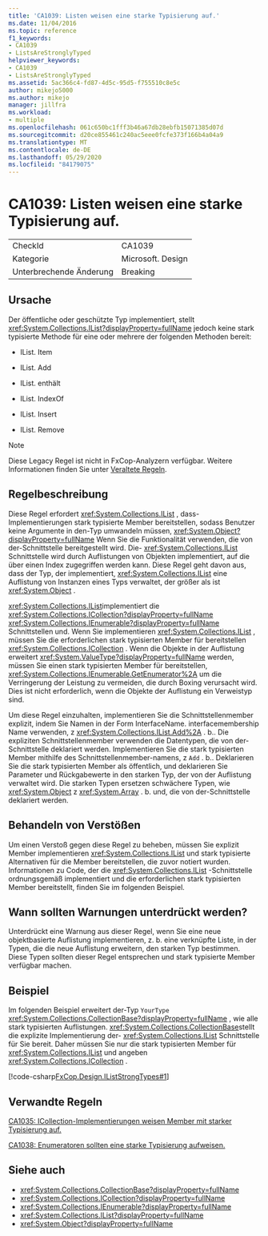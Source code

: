 ```yaml
---
title: 'CA1039: Listen weisen eine starke Typisierung auf.'
ms.date: 11/04/2016
ms.topic: reference
f1_keywords:
- CA1039
- ListsAreStronglyTyped
helpviewer_keywords:
- CA1039
- ListsAreStronglyTyped
ms.assetid: 5ac366c4-fd87-4d5c-95d5-f755510c8e5c
author: mikejo5000
ms.author: mikejo
manager: jillfra
ms.workload:
- multiple
ms.openlocfilehash: 061c650bc1fff3b46a67db28ebfb15071385d07d
ms.sourcegitcommit: d20ce855461c240ac5eee0fcfe373f166b4a04a9
ms.translationtype: MT
ms.contentlocale: de-DE
ms.lasthandoff: 05/29/2020
ms.locfileid: "84179075"
---
```

# <a name="ca1039-lists-are-strongly-typed"></a>CA1039: Listen weisen eine starke Typisierung auf.

|||
|-|-|
|CheckId|CA1039|
|Kategorie|Microsoft. Design|
|Unterbrechende Änderung|Breaking|

## <a name="cause"></a>Ursache

Der öffentliche oder geschützte Typ implementiert, stellt <xref:System.Collections.IList?displayProperty=fullName> jedoch keine stark typisierte Methode für eine oder mehrere der folgenden Methoden bereit:

- IList. Item

- IList. Add

- IList. enthält

- IList. IndexOf

- IList. Insert

- IList. Remove

> [!NOTE]
> Diese Legacy Regel ist nicht in FxCop-Analyzern verfügbar. Weitere Informationen finden Sie unter [Veraltete Regeln](fxcop-rule-port-status.md#deprecated-rules).

## <a name="rule-description"></a>Regelbeschreibung

Diese Regel erfordert <xref:System.Collections.IList> , dass-Implementierungen stark typisierte Member bereitstellen, sodass Benutzer keine Argumente in den-Typ umwandeln müssen, <xref:System.Object?displayProperty=fullName> Wenn Sie die Funktionalität verwenden, die von der-Schnittstelle bereitgestellt wird. Die- <xref:System.Collections.IList> Schnittstelle wird durch Auflistungen von Objekten implementiert, auf die über einen Index zugegriffen werden kann. Diese Regel geht davon aus, dass der Typ, der implementiert, <xref:System.Collections.IList> eine Auflistung von Instanzen eines Typs verwaltet, der größer als ist <xref:System.Object> .

<xref:System.Collections.IList>implementiert die <xref:System.Collections.ICollection?displayProperty=fullName> <xref:System.Collections.IEnumerable?displayProperty=fullName> Schnittstellen und. Wenn Sie implementieren <xref:System.Collections.IList> , müssen Sie die erforderlichen stark typisierten Member für bereitstellen <xref:System.Collections.ICollection> . Wenn die Objekte in der Auflistung erweitert <xref:System.ValueType?displayProperty=fullName> werden, müssen Sie einen stark typisierten Member für bereitstellen, <xref:System.Collections.IEnumerable.GetEnumerator%2A> um die Verringerung der Leistung zu vermeiden, die durch Boxing verursacht wird. Dies ist nicht erforderlich, wenn die Objekte der Auflistung ein Verweistyp sind.

Um diese Regel einzuhalten, implementieren Sie die Schnittstellenmember explizit, indem Sie Namen in der Form InterfaceName. interfacemembership Name verwenden, z <xref:System.Collections.IList.Add%2A> . b.. Die expliziten Schnittstellenmember verwenden die Datentypen, die von der-Schnittstelle deklariert werden. Implementieren Sie die stark typisierten Member mithilfe des Schnittstellenmember-namens, z `Add` . b.. Deklarieren Sie die stark typisierten Member als öffentlich, und deklarieren Sie Parameter und Rückgabewerte in den starken Typ, der von der Auflistung verwaltet wird. Die starken Typen ersetzen schwächere Typen, wie <xref:System.Object> z <xref:System.Array> . b. und, die von der-Schnittstelle deklariert werden.

## <a name="how-to-fix-violations"></a>Behandeln von Verstößen
Um einen Verstoß gegen diese Regel zu beheben, müssen Sie explizit Member implementieren <xref:System.Collections.IList> und stark typisierte Alternativen für die Member bereitstellen, die zuvor notiert wurden. Informationen zu Code, der die <xref:System.Collections.IList> -Schnittstelle ordnungsgemäß implementiert und die erforderlichen stark typisierten Member bereitstellt, finden Sie im folgenden Beispiel.

## <a name="when-to-suppress-warnings"></a>Wann sollten Warnungen unterdrückt werden?
Unterdrückt eine Warnung aus dieser Regel, wenn Sie eine neue objektbasierte Auflistung implementieren, z. b. eine verknüpfte Liste, in der Typen, die die neue Auflistung erweitern, den starken Typ bestimmen. Diese Typen sollten dieser Regel entsprechen und stark typisierte Member verfügbar machen.

## <a name="example"></a>Beispiel
Im folgenden Beispiel erweitert der-Typ `YourType` <xref:System.Collections.CollectionBase?displayProperty=fullName> , wie alle stark typisierten Auflistungen. <xref:System.Collections.CollectionBase>stellt die explizite Implementierung der- <xref:System.Collections.IList> Schnittstelle für Sie bereit. Daher müssen Sie nur die stark typisierten Member für <xref:System.Collections.IList> und angeben <xref:System.Collections.ICollection> .

[!code-csharp[FxCop.Design.IListStrongTypes#1](../code-quality/codesnippet/CSharp/ca1039-lists-are-strongly-typed_1.cs)]

## <a name="related-rules"></a>Verwandte Regeln
[CA1035: ICollection-Implementierungen weisen Member mit starker Typisierung auf.](../code-quality/ca1035.md)

[CA1038: Enumeratoren sollten eine starke Typisierung aufweisen.](../code-quality/ca1038.md)

## <a name="see-also"></a>Siehe auch

- <xref:System.Collections.CollectionBase?displayProperty=fullName>
- <xref:System.Collections.ICollection?displayProperty=fullName>
- <xref:System.Collections.IEnumerable?displayProperty=fullName>
- <xref:System.Collections.IList?displayProperty=fullName>
- <xref:System.Object?displayProperty=fullName>
